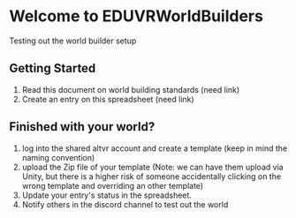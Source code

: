 # Welcome to EDUVRWorldBuilders 
Testing out the world builder setup
## Getting Started
1) Read this document on world building standards (need link)
2) Create an entry on this spreadsheet (need link)
## Finished with your world?
1) log into the shared altvr account and create a template (keep in mind the naming convention)
2) upload the Zip file of your template (Note: we can have them upload via Unity, but there is a higher risk of someone accidentally clicking on the wrong template and overriding an other template)
3) Update your entry's status in the spreadsheet. 
4) Notify others in the discord channel to test out the world
